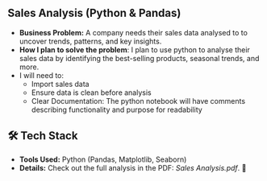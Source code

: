 ## **Sales Analysis (Python & Pandas)**  
- **Business Problem:** A company needs their sales data analysed to to uncover trends, patterns, and key insights.
- **How I plan to solve the problem**: I plan to use python to analyse their sales data by identifying the best-selling products, seasonal trends, and more.
- I will need to:
  - Import sales data
  - Ensure data is clean before analysis
  - Clear Documentation: The python notebook will have comments describing functionality and purpose for readability
  
## 🛠️ Tech Stack
- **Tools Used:** Python (Pandas, Matplotlib, Seaborn)  
- **Details:** Check out the full analysis in the PDF: *Sales Analysis.pdf*. 💼
